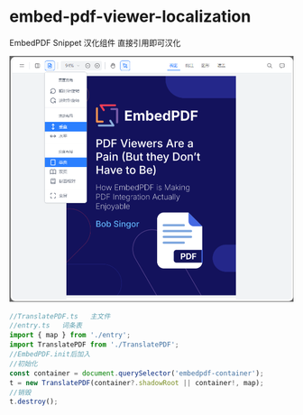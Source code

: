 # embed-pdf-viewer-localization
EmbedPDF Snippet  汉化组件  直接引用即可汉化

![汉化效果示例](./screenshot.png)

```js
//TranslatePDF.ts   主文件
//entry.ts   词条表
import { map } from './entry';
import TranslatePDF from './TranslatePDF';
//EmbedPDF.init后加入
//初始化
const container = document.querySelector('embedpdf-container');
t = new TranslatePDF(container?.shadowRoot || container!, map);
//销毁
t.destroy();
```